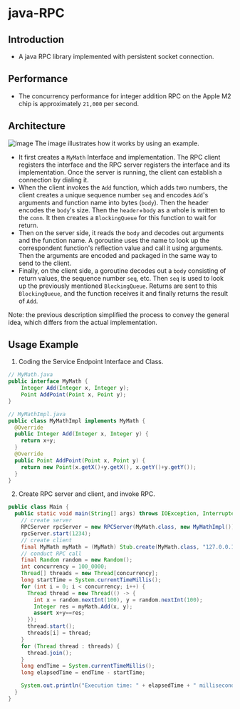 # java-RPC

## Introduction
- A java RPC library implemented with persistent socket connection.

## Performance

- The concurrency performance for integer addition RPC on the Apple M2 chip is approximately `21,000` per second.

## Architecture
![image](https://github.com/Andrew-wong-ty/java-RPC/assets/78400045/0b7ecb4c-b297-4015-89e5-96a9caafcb32)
The image illustrates how it works by using an example.
- It first creates a `MyMath` Interface and implementation. The RPC client registers the interface and the RPC server registers the interface and its implementation. Once the server is running, the client can establish a connection by dialing it.
- When the client invokes the `Add` function, which adds two numbers, the client creates a unique sequence number `seq` and encodes `Add`'s arguments and function name into bytes (`body`). Then the header encodes the `body`'s size. Then the `header`+`body` as a whole is written to the `conn`. It then creates a `BlockingQueue` for this function to wait for return.
- Then on the server side, it reads the `body` and decodes out arguments and the function name. A goroutine uses the name to look up the correspondent function's reflection value and call it using arguments. Then the arguments are encoded and packaged in the same way to send to the client.
- Finally, on the client side, a goroutine decodes out a `body` consisting of return values, the sequence number `seq`, etc. Then `seq` is used to look up the previously mentioned `BlockingQueue`. Returns are sent to this `BlockingQueue`, and the function receives it and finally returns the result of `Add`.

Note: the previous description simplified the process to convey the general idea, which differs from the actual implementation.


## Usage Example
1. Coding the Service Endpoint Interface and Class.

```java
// MyMath.java
public interface MyMath {
    Integer Add(Integer x, Integer y);
    Point AddPoint(Point x, Point y);
}

// MyMathImpl.java
public class MyMathImpl implements MyMath {
  @Override
  public Integer Add(Integer x, Integer y) {
    return x+y;
  }
  @Override
  public Point AddPoint(Point x, Point y) {
    return new Point(x.getX()+y.getX(), x.getY()+y.getY());
  }
}
```

2. Create RPC server and client, and invoke RPC.

```java
public class Main {
  public static void main(String[] args) throws IOException, InterruptedException {
    // create server
    RPCServer rpcServer = new RPCServer(MyMath.class, new MyMathImpl());
    rpcServer.start(1234);
    // create client
    final MyMath myMath = (MyMath) Stub.create(MyMath.class, "127.0.0.1", 1234);
    // conduct RPC call
    final Random random = new Random();
    int concurrency = 100_0000;
    Thread[] threads = new Thread[concurrency];
    long startTime = System.currentTimeMillis();
    for (int i = 0; i < concurrency; i++) {
      Thread thread = new Thread(() -> {
        int x = random.nextInt(100), y = random.nextInt(100);
        Integer res = myMath.Add(x, y);
        assert x+y==res;
      });
      thread.start();
      threads[i] = thread;
    }
    for (Thread thread : threads) {
      thread.join();
    }
    long endTime = System.currentTimeMillis();
    long elapsedTime = endTime - startTime;

    System.out.println("Execution time: " + elapsedTime + " milliseconds");
  }
}

```
